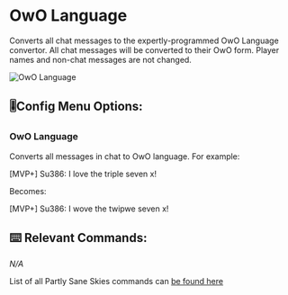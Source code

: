 # OwO Language
Converts all chat messages to the expertly-programmed OwO Language convertor. All chat messages will be converted to their OwO form. Player names and non-chat messages are not changed. 


<!-- Feature Description -->

<img src="/images/owo_language.png" alt="OwO Language" style="text-align: center;">
<!-- Feature image -->


## 🎚️Config  Menu Options: 
<!-- Options/toggles in the config menu, and what they do-->
### OwO Language

Converts all messages in chat to OwO language. For example: 

[MVP+] Su386: I love the triple seven x!

Becomes:

[MVP+] Su386: I wove the twipwe seven x! 


## ⌨️ Relevant Commands:
<!-- Commands to use the feature/associated with the feature-->

*N/A*

List of all Partly Sane Skies commands can [be found here](/pages/commands.md)



